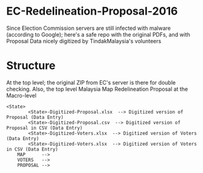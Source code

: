 # EC-Redelineation-Proposal-2016

Since Election Commission servers are still infected with malware (according to Google); here's a safe repo with the original PDFs, and with Proposal Data nicely digitized by TindakMalaysia's volunteers

Structure
==========

At the top level; the original ZIP from EC's server is there for double checking.  Also, the top level Malaysia Map Redelineation Proposal at the Macro-level

```
<State>
        <State>-Digitized-Proposal.xlsx  --> Digitized version of Proposal (Data Entry)
        <State>-Digitized-Proposal.csv  --> Digitized version of Proposal in CSV (Data Entry)
        <State>-Digitized-Voters.xlsx  --> Digitized version of Voters (Data Entry)
        <State>-Digitized-Voters.xlsx  --> Digitized version of Voters in CSV (Data Entry)
	MAP      -->
	VOTERS   -->
	PROPOSAL -->
```
